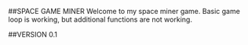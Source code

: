 ##SPACE GAME MINER
Welcome to my space miner game. Basic game loop is working, but additional functions are not working.

##VERSION 0.1